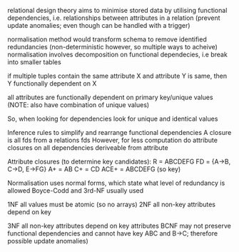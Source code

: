 <!-- SPDX-License-Identifier: zlib-acknowledgement -->

relational design theory aims to minimise stored data by utilising functional dependencies, i.e. relationships between attributes in a relation
(prevent update anomalies; even though can be handled with a trigger)

normalisation method would transform schema to remove identified redundancies (non-deterministic however, so multiple ways to acheive)
normalisation involves decomposition on functional dependecies, i.e break into smaller tables

if multiple tuples contain the same attribute X and attribute Y is same, then Y functionally dependent on X

all attributes are functionally dependent on primary key/unique values
(NOTE: also have combination of unique values)

So, when looking for dependencies look for unique and identical values

Inference rules to simplify and rearrange functional dependencies
A closure is all fds from a relations fds
However, for less computation do attribute closures on all dependencies deriveable from attribute

Attribute closures (to determine key candidates):
R = ABCDEFG
FD = {A->B, C->D, E->FG}
A+ = AB
C+ = CD
ACE+ = ABCDEFG (so key)

Normalisation uses normal forms, which state what level of redundancy is allowed
Boyce-Codd and 3rd-NF usually used

1NF all values must be atomic (so no arrays)
2NF all non-key attributes depend on key

3NF all non-key attributes depend on key attributes 
BCNF may not preserve functional dependencies and cannot have key ABC and B->C; therefore possible update anomalies)
